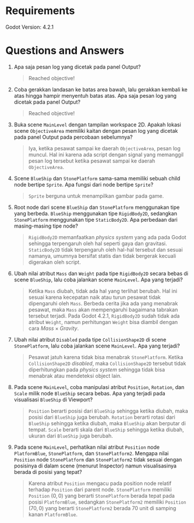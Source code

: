 # Requirements
Godot Version: 4.2.1

# Questions and Answers
1. Apa saja pesan log yang dicetak pada panel Output?
    > Reached objective!

2. Coba gerakkan landasan ke batas area bawah, lalu gerakkan kembali ke atas hingga hampir menyentuh batas atas. Apa saja pesan log yang dicetak pada panel Output?
    > Reached objective!

3. Buka scene `MainLevel` dengan tampilan workspace 2D. Apakah lokasi scene `ObjectiveArea` memiliki kaitan dengan pesan log yang dicetak pada panel Output pada percobaan sebelumnya?
    > Iya, ketika pesawat sampai ke daerah `ObjectiveArea`, pesan log muncul. Hal ini karena ada script dengan signal yang memanggil pesan log tersebut ketika pesawat sampai ke daerah `ObjectiveArea`.

4. Scene `BlueShip` dan `StonePlatform` sama-sama memiliki sebuah child node bertipe `Sprite`. Apa fungsi dari node bertipe `Sprite`?
    > `Sprite` berguna untuk menampilkan gambar pada game.

5. Root node dari scene `BlueShip` dan `StonePlatform` menggunakan tipe yang berbeda. `BlueShip` menggunakan tipe `RigidBody2D`, sedangkan `StonePlatform` menggunakan tipe `StaticBody2D`. Apa perbedaan dari masing-masing tipe node?
    > `RigidBody2D` memanfaatkan *physics system* yang ada pada Godot sehingga terpengaruh oleh hal seperti gaya dan gravitasi. `StaticBody2D` tidak terpengaruh oleh hal-hal tersebut dan sesuai namanya, umumnya bersifat statis dan tidak bergerak kecuali digerakan oleh script.

6. Ubah nilai atribut `Mass` dan `Weight` pada tipe `RigidBody2D` secara bebas di scene `BlueShip`, lalu coba jalankan scene `MainLevel`. Apa yang terjadi?
    > Ketika `Mass` diubah, tidak ada hal yang terlihat berubah. Hal ini sesuai karena kecepatan naik atau turun pesawat tidak dipengaruhi oleh `Mass`. Berbeda cerita jika ada yang menabrak pesawat, maka `Mass` akan mempengaruhi bagaimana tabrakan tersebut terjadi. Pada Godot 4.2.1, `RigidBody2D` sudah tidak ada atribut `Weight`, namun perhitungan `Weight` bisa diambil dengan cara $Mass \times Gravity$.

7. Ubah nilai atribut `Disabled` pada tipe `CollisionShape2D` di scene `StonePlatform`, lalu coba jalankan scene `MainLevel`. Apa yang terjadi?
    > Pesawat jatuh karena tidak bisa menabrak `StonePlatform`. Ketika `CollisionShape2D` *disabled*, maka `CollisionShape2D` tersebut tidak diperhitungkan pada *physics system* sehingga tidak bisa menabrak atau mendeteksi object lain.

8. Pada scene `MainLevel`, coba manipulasi atribut `Position`, `Rotation`, dan `Scale` milik node `BlueShip` secara bebas. Apa yang terjadi pada visualisasi `BlueShip` di Viewport?
    > `Position` berarti posisi dari `BlueShip` sehingga ketika diubah, maka posisi dari `BlueShip` juga berubah. `Rotation` berarti rotasi dari `BlueShip` sehingga ketika diubah, maka `BlueShip` akan berputar di tempat. `Scale` berarti skala dari `BlueShip` sehingga ketika diubah, ukuran dari `BlueShip` juga berubah.

9. Pada scene `MainLevel`, perhatikan nilai atribut `Position` node `PlatformBlue`, `StonePlatform`, dan `StonePlatform2`. Mengapa nilai `Position` node `StonePlatform` dan `StonePlatform2` tidak sesuai dengan posisinya di dalam scene (menurut Inspector) namun visualisasinya berada di posisi yang tepat?
    > Karena atribut `Position` mengacu pada position node relatif terhadap `Position` dari parent node. `StonePlatform` memiliki `Position` $(0, 0)$ yang berarti `StonePlatform` berada tepat pada posisi `PlatformBlue`, sedangkan `StonePlatform2` memiliki `Position` $(70, 0)$ yang berarti `StonePlatform2` berada $70$ unit di samping kanan `PlatformBlue`.
